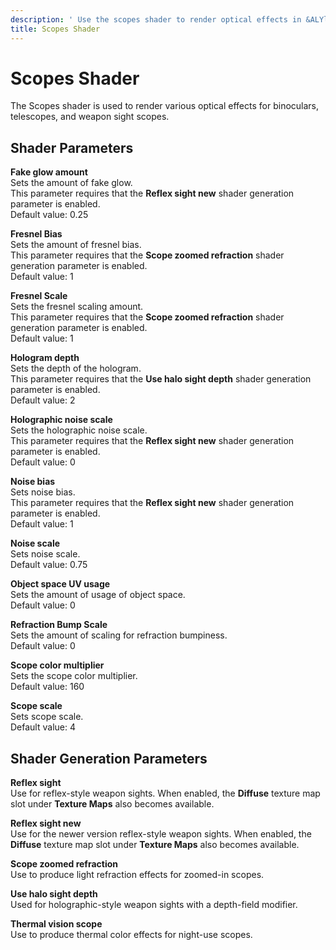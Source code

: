 ```yaml
---
description: ' Use the scopes shader to render optical effects in &ALYlong;. '
title: Scopes Shader
---
```

# Scopes Shader<a name="shader-ref-scopes"></a>

The Scopes shader is used to render various optical effects for binoculars, telescopes, and weapon sight scopes\.

## Shader Parameters<a name="shader-ref-scopes-shader-parameters"></a>

**Fake glow amount**  
Sets the amount of fake glow\.  
This parameter requires that the **Reflex sight new** shader generation parameter is enabled\.  
Default value: 0\.25

**Fresnel Bias**  
Sets the amount of fresnel bias\.  
This parameter requires that the **Scope zoomed refraction** shader generation parameter is enabled\.  
Default value: 1

**Fresnel Scale**  
Sets the fresnel scaling amount\.  
This parameter requires that the **Scope zoomed refraction** shader generation parameter is enabled\.  
Default value: 1

**Hologram depth**  
Sets the depth of the hologram\.  
This parameter requires that the **Use halo sight depth** shader generation parameter is enabled\.  
Default value: 2

**Holographic noise scale**  
Sets the holographic noise scale\.  
This parameter requires that the **Reflex sight new** shader generation parameter is enabled\.  
Default value: 0

**Noise bias**  
Sets noise bias\.  
This parameter requires that the **Reflex sight new** shader generation parameter is enabled\.  
Default value: 1

**Noise scale**  
Sets noise scale\.  
Default value: 0\.75

**Object space UV usage**  
Sets the amount of usage of object space\.  
Default value: 0

**Refraction Bump Scale**  
Sets the amount of scaling for refraction bumpiness\.  
Default value: 0

**Scope color multiplier**  
Sets the scope color multiplier\.  
Default value: 160

**Scope scale**  
Sets scope scale\.  
Default value: 4

## Shader Generation Parameters<a name="shader-ref-scopes-shader-generation-parameters"></a>

**Reflex sight**  
Use for reflex\-style weapon sights\. When enabled, the **Diffuse** texture map slot under **Texture Maps** also becomes available\.

**Reflex sight new**  
Use for the newer version reflex\-style weapon sights\. When enabled, the **Diffuse** texture map slot under **Texture Maps** also becomes available\.

**Scope zoomed refraction**  
Use to produce light refraction effects for zoomed\-in scopes\.

**Use halo sight depth**  
Used for holographic\-style weapon sights with a depth\-field modifier\.

**Thermal vision scope**  
Use to produce thermal color effects for night\-use scopes\.